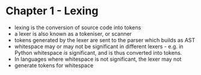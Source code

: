 # Chapter 1 - Lexing

- lexing is the conversion of source code into tokens
- a lexer is also known as a tokeniser, or scanner
- tokens generated by the lexer are sent to the parser which builds as AST
- whitespace may or may not be significant in different lexers - e.g. in
    Python whitespace _is_ significant, and is thus converted into tokens.
-   In languages where whitespace is not significant, the lexer may not
-   generate tokens for whitespace







